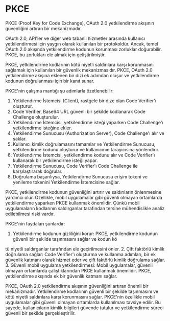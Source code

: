 # PKCE

PKCE (Proof Key for Code Exchange), OAuth 2.0 yetkilendirme akışının güvenliğini artıran bir mekanizmadır.

OAuth 2.0, API'ler ve diğer web tabanlı hizmetler arasında kullanıcı yetkilendirmesi için yaygın olarak kullanılan bir protokoldür. Ancak, temel OAuth 2.0 akışında yetkilendirme kodunun korunması zorluklar doğurabilir. PKCE, bu zorlukları ele almak için geliştirilmiştir.

PKCE, yetkilendirme kodlarının kötü niyetli saldırılara karşı korunmasını sağlamak için kullanılan bir güvenlik mekanizmasıdır. PKCE, OAuth 2.0 yetkilendirme akışına eklenen bir dizi ek adımdan oluşur ve yetkilendirme kodunun doğrulanması için bir kanıt sunar.

PKCE'nin çalışma mantığı şu adımlarla özetlenebilir:

1. Yetkilendirme İstemcisi (Client), rastgele bir dize olan Code Verifier'ı oluşturur.
2. Code Verifier, Base64 URL güvenli bir şekilde kodlanarak Code Challenge oluşturulur.
3. Yetkilendirme İstemcisi, yetkilendirme isteği yaparken Code Challenge'ı yetkilendirme isteğine ekler.
4. Yetkilendirme Sunucusu (Authorization Server), Code Challenge'ı alır ve saklar.
5. Kullanıcı kimlik doğrulamasını tamamlar ve Yetkilendirme Sunucusu, yetkilendirme kodunu oluşturur ve kullanıcının tarayıcısına yönlendirir.
6. Yetkilendirme İstemcisi, yetkilendirme kodunu alır ve Code Verifier'ı kullanarak bir yetkilendirme isteği yapar.
7. Yetkilendirme Sunucusu, Code Verifier'ı Code Challenge ile karşılaştırarak doğrular.
8. Doğrulama başarılıysa, Yetkilendirme Sunucusu erişim tokeni ve yenileme tokenini Yetkilendirme İstemcisine sağlar.

PKCE, yetkilendirme kodunun güvenliğini artırır ve saldırıların önlenmesine yardımcı olur. Özellikle, mobil uygulamalar gibi güvenli olmayan ortamlarda yetkilendirme yaparken PKCE kullanmak önemlidir. Çünkü mobil uygulamaların kodlarının saldırganlar tarafından tersine mühendislikle analiz edilebilmesi riski vardır.

PKCE'nin faydaları şunlardır:

1. Yetkilendirme kodunun gizliliğini korur: PKCE, yetkilendirme kodunun güvenli bir şekilde taşınmasını sağlar ve kodun kö

tü niyetli saldırganlar tarafından ele geçirilmesini önler.
2. Çift faktörlü kimlik doğrulama sağlar: Code Verifier'ı oluşturma ve kullanma adımları, bir ek güvenlik katmanı olarak hizmet eder ve çift faktörlü kimlik doğrulama sağlar.
3. Güvenli mobil uygulama yetkilendirmesi: Mobil uygulamalar, güvenli olmayan ortamlarda çalıştıklarından PKCE kullanmak önemlidir. PKCE, yetkilendirme akışında ek bir güvenlik katmanı sağlar.

PKCE, OAuth 2.0 yetkilendirme akışının güvenliğini artıran önemli bir mekanizmadır. Yetkilendirme kodlarının güvenli bir şekilde taşınmasını ve kötü niyetli saldırılara karşı korunmasını sağlar. PKCE'nin özellikle mobil uygulamalar gibi güvenli olmayan ortamlarda kullanılması tavsiye edilir. Bu sayede, kullanıcıların kimlik bilgileri güvende tutulur ve yetkilendirme süreci güvenli bir şekilde gerçekleştirilir.
